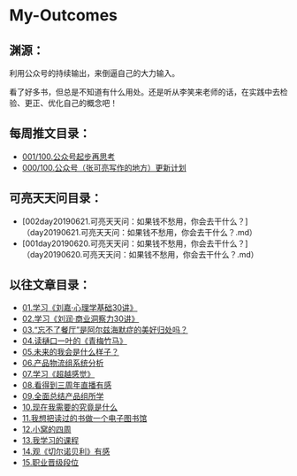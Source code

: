 # My-Outcomes

## 渊源：

利用公众号的持续输出，来倒逼自己的大力输入。

看了好多书，但总是不知道有什么用处。还是听从李笑来老师的话，在实践中去检验、更正、优化自己的概念吧！

## 每周推文目录：

- [001/100.公众号起步再思考](chapter001.公众号起步再思考.md)
- [000/100.公众号（张可亮写作的地方）更新计划](chapter001.公众号起步再思考.md)

## 可亮天天问目录：

-  [002day20190621.可亮天天问：如果钱不愁用，你会去干什么？]（day20190621.可亮天天问：如果钱不愁用，你会去干什么？.md）
-  [001day20190620.可亮天天问：如果钱不愁用，你会去干什么？]（day20190620.可亮天天问：如果钱不愁用，你会去干什么？.md）

## 以往文章目录：

- [01.学习《刘嘉·心理学基础30讲》](chapter01.学习《刘嘉·心理学基础30讲》.md)
- [02.学习《刘润·商业洞察力30讲》](chapter02.学习《刘润·商业洞察力30讲》.md)
- [03.“忘不了餐厅”是阿尔兹海默症的美好归处吗？](chapter03.“忘不了餐厅”是阿尔兹海默症的美好归处吗？.md)
- [04.读樋口一叶的《青梅竹马》](chapter04.读樋口一叶的《青梅竹马》.md)
- [05.未来的我会是什么样子？](chapter05.未来的我会是什么样子？.md)
- [06.产品物流组系统分析](chapter06.产品物流组系统分析.md)
- [07.学习《超越感觉》](chapter07.学习《超越感觉》.md)
- [08.看得到三周年直播有感](chapter08.看得到三周年直播有感.md)
- [09.全面总结产品组所学](chapter09.全面总结产品组所学.md)
- [10.现在我需要的究竟是什么](chapter10.现在我需要的究竟是什么.md)
- [11.我想把读过的书做一个电子图书馆](chapter11.我想把读过的书做一个电子图书馆.md)
- [12.小窝的四周](chapter12.小窝的四周.md)
- [13.我学习的课程](chapter13.我学习的课程.md)
- [14.观《切尔诺贝利》有感](chapter14.观《切尔诺贝利》有感.md)
- [15.职业晋级段位](chapter15.职业晋级段位.md)

